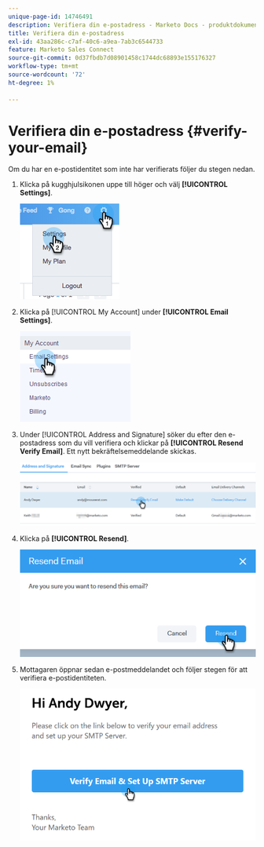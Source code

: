 ```yaml
---
unique-page-id: 14746491
description: Verifiera din e-postadress - Marketo Docs - produktdokumentation
title: Verifiera din e-postadress
exl-id: 43aa286c-c7af-40c6-a9ea-7ab3c6544733
feature: Marketo Sales Connect
source-git-commit: 0d37fbdb7d08901458c1744dc68893e155176327
workflow-type: tm+mt
source-wordcount: '72'
ht-degree: 1%

---
```


# Verifiera din e-postadress {#verify-your-email}

Om du har en e-postidentitet som inte har verifierats följer du stegen nedan.

1. Klicka på kugghjulsikonen uppe till höger och välj **[!UICONTROL Settings]**.

   ![](assets/verify-your-email-1.png)

1. Klicka på [!UICONTROL My Account] under **[!UICONTROL Email Settings]**.

   ![](assets/verify-your-email-2.png)

1. Under [!UICONTROL Address and Signature] söker du efter den e-postadress som du vill verifiera och klickar på **[!UICONTROL Resend Verify Email]**. Ett nytt bekräftelsemeddelande skickas.

   ![](assets/verify-your-email-3.png)

1. Klicka på **[!UICONTROL Resend]**.

   ![](assets/verify-your-email-4.png)

1. Mottagaren öppnar sedan e-postmeddelandet och följer stegen för att verifiera e-postidentiteten.

   ![](assets/verify-your-email-5.png)
